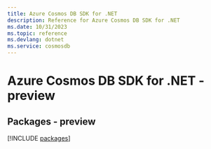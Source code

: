 ```yaml
---
title: Azure Cosmos DB SDK for .NET
description: Reference for Azure Cosmos DB SDK for .NET
ms.date: 10/31/2023
ms.topic: reference
ms.devlang: dotnet
ms.service: cosmosdb
---
```

# Azure Cosmos DB SDK for .NET - preview
## Packages - preview
[!INCLUDE [packages](cosmos-db-index.md)]